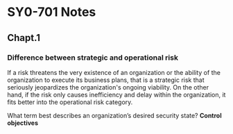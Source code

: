 # SY0-701 Notes

## Chapt.1

### Difference between strategic and operational risk
If a risk threatens the
very existence of an organization or the ability of the organization to
execute its business plans, that is a strategic risk that seriously jeopardizes
the organization's ongoing viability. On the other hand, if the risk only
causes inefficiency and delay within the organization, it fits better into the
operational risk category.


What term best describes an organization’s desired security state? **Control objectives**

